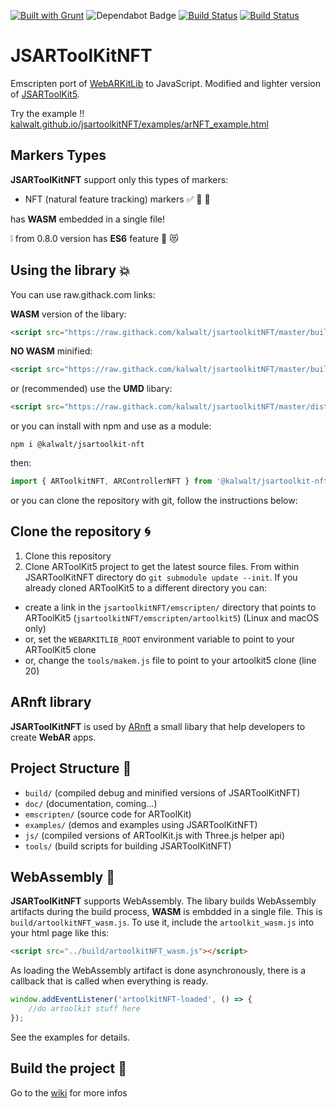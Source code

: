 [![Built with Grunt](https://cdn.gruntjs.com/builtwith.svg)](https://gruntjs.com/)
<img src="https://flat.badgen.net/dependabot/thepracticaldev/dev.to?icon=dependabot" alt="Dependabot Badge" />
[![Build Status](https://travis-ci.com/kalwalt/jsartoolkitNFT.svg?branch=master)](https://travis-ci.com/kalwalt/jsartoolkitNFT)
[![Build Status](https://app.bitrise.io/app/27069fc90c01edd4/status.svg?token=NEccMUM1Jh8TFezKwDexAw)](https://app.bitrise.io/app/27069fc90c01edd4)

# JSARToolKitNFT

Emscripten port of [WebARKitLib](https://github.com/webarkit/WebARKitLib) to JavaScript.
Modified and lighter version of [JSARToolKit5](https://github.com/artoolkitx/jsartoolkit5).

Try the example !! [kalwalt.github.io/jsartoolkitNFT/examples/arNFT_example.html](https://kalwalt.github.io/jsartoolkitNFT/examples/arNFT_example.html)

## Markers Types

**JSARToolKitNFT** support only this types of markers:

- NFT (natural feature tracking) markers :white_check_mark: 🎉 🎨

has **WASM** embedded in a single file!

:grey_exclamation: from 0.8.0 version has **ES6** feature 🎉 😻

## Using the library 💥
You can use raw.githack.com links:

**WASM** version of the libary:

```html
<script src="https://raw.githack.com/kalwalt/jsartoolkitNFT/master/build/artoolkitNFT_wasm.js">
```

**NO WASM** minified:

```html
<script src="https://raw.githack.com/kalwalt/jsartoolkitNFT/master/build/artoolkitNFT.min.js">
```

or (recommended) use the **UMD** libary:

```html
<script src="https://raw.githack.com/kalwalt/jsartoolkitNFT/master/dist/ArtoolkitNFT.js">
```

or you can install with npm and use as a module:

```nodejs
npm i @kalwalt/jsartoolkit-nft
```
then:

```javascript
import { ARToolkitNFT, ARControllerNFT } from '@kalwalt/jsartoolkit-nft'
```

or you can clone the repository with git, follow the instructions below:

## Clone the repository :cyclone:

1. Clone this repository
2. Clone ARToolKit5 project to get the latest source files. From within JSARToolKitNFT directory do `git submodule update --init`. If you already cloned ARToolKit5 to a different directory you can:

  - create a link in the `jsartoolkitNFT/emscripten/` directory that points to ARToolKit5 (`jsartoolkitNFT/emscripten/artoolkit5`) (Linux and macOS only)
  - or, set the `WEBARKITLIB_ROOT` environment variable to point to your ARToolKit5 clone
  - or, change the `tools/makem.js` file to point to your artoolkit5 clone (line 20)

## ARnft library

**JSARToolKitNFT** is used by [ARnft](https://github.com/kalwalt/ARnft) a small libary that help developers to create **WebAR** apps.

## Project Structure 📂

- `build/` (compiled debug and minified versions of JSARToolKitNFT)
- `doc/` (documentation, coming...)
- `emscripten/` (source code for ARToolKit)
- `examples/` (demos and examples using JSARToolKitNFT)
- `js/` (compiled versions of ARToolKit.js with Three.js helper api)
- `tools/` (build scripts for building JSARToolKitNFT)

## WebAssembly 👋

**JSARToolKitNFT** supports WebAssembly. The libary builds WebAssembly artifacts during the build process, **WASM** is embdded in a single file. This is `build/artoolkitNFT_wasm.js`. To use it, include the `artoolkit_wasm.js` into your html page like this:

```html
<script src="../build/artoolkitNFT_wasm.js"></script>
```

As loading the WebAssembly artifact is done asynchronously, there is a callback that is called when everything is ready.

```javascript
window.addEventListener('artoolkitNFT-loaded', () => {
    //do artoolkit stuff here
});
```

See the examples for details.


## Build the project 🔨

Go to the [wiki](https://github.com/kalwalt/jsartoolkitNFT/wiki#build-instructions) for more infos
